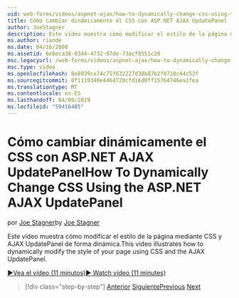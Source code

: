 ```yaml
---
uid: web-forms/videos/aspnet-ajax/how-to-dynamically-change-css-using-the-aspnet-ajax-updatepanel
title: Cómo cambiar dinámicamente el CSS con ASP.NET AJAX UpdatePanel | Microsoft Docs
author: JoeStagner
description: Este vídeo muestra cómo modificar el estilo de la página mediante CSS y AJAX UpdatePanel de forma dinámica.
ms.author: riande
ms.date: 04/16/2008
ms.assetid: 6e0eca38-0344-4732-97de-73acf0551c28
msc.legacyurl: /web-forms/videos/aspnet-ajax/how-to-dynamically-change-css-using-the-aspnet-ajax-updatepanel
msc.type: video
ms.openlocfilehash: 8e8939ce74c75f632227d38b87b2f0710c44c52f
ms.sourcegitcommit: 0f1119340e4464720cfd16d0ff15764746ea1fea
ms.translationtype: MT
ms.contentlocale: es-ES
ms.lasthandoff: 04/09/2019
ms.locfileid: "59416485"
---
```

# <a name="how-to-dynamically-change-css-using-the-aspnet-ajax-updatepanel"></a><span data-ttu-id="d8277-103">Cómo cambiar dinámicamente el CSS con ASP.NET AJAX UpdatePanel</span><span class="sxs-lookup"><span data-stu-id="d8277-103">How To Dynamically Change CSS Using the ASP.NET AJAX UpdatePanel</span></span>

<span data-ttu-id="d8277-104">por [Joe Stagner](https://github.com/JoeStagner)</span><span class="sxs-lookup"><span data-stu-id="d8277-104">by [Joe Stagner](https://github.com/JoeStagner)</span></span>

<span data-ttu-id="d8277-105">Este vídeo muestra cómo modificar el estilo de la página mediante CSS y AJAX UpdatePanel de forma dinámica.</span><span class="sxs-lookup"><span data-stu-id="d8277-105">This video illustrates how to dynamically modify the style of your page using CSS and the AJAX UpdatePanel.</span></span>

[<span data-ttu-id="d8277-106">&#9654;Vea el vídeo (11 minutos)</span><span class="sxs-lookup"><span data-stu-id="d8277-106">&#9654; Watch video (11 minutes)</span></span>](https://channel9.msdn.com/Blogs/ASP-NET-Site-Videos/how-to-dynamically-change-css-using-the-aspnet-ajax-updatepanel)

> [!div class="step-by-step"]
> <span data-ttu-id="d8277-107">[Anterior](basic-aspnet-authentication-in-an-ajax-enabled-application.md)
> [Siguiente](how-to-dynamically-add-controls-to-a-web-page.md)</span><span class="sxs-lookup"><span data-stu-id="d8277-107">[Previous](basic-aspnet-authentication-in-an-ajax-enabled-application.md)
[Next](how-to-dynamically-add-controls-to-a-web-page.md)</span></span>
